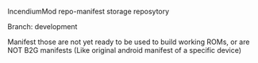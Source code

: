 IncendiumMod repo-manifest storage reposytory

Branch: development

Manifest those are not yet ready to be used to build working ROMs, or are NOT B2G manifests (Like original android manifest of a specific device)
